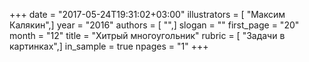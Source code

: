 +++
date = "2017-05-24T19:31:02+03:00"
illustrators = [ "Максим Калякин",]
year = "2016"
authors = [ "",]
slogan = ""
first_page = "20"
month = "12"
title = "Хитрый многоугольник"
rubric = [ "Задачи в картинках",]
in_sample = true
npages = "1"
+++
